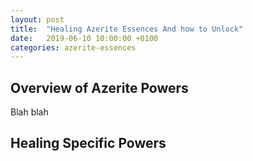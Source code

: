```yaml
---
layout: post
title:  "Healing Azerite Essences And how to Unlock"
date:   2019-06-10 10:00:00 +0100
categories: azerite-essences
---
```


<script>var whTooltips = {colorLinks: true, iconizeLinks: true, renameLinks: true};</script>
<script src="https://wow.zamimg.com/widgets/power.js"></script>

## Overview of Azerite Powers

Blah blah

## Healing Specific Powers
